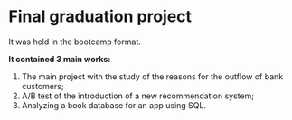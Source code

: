# Final graduation project
It was held in the bootcamp format.

**It contained 3 main works:**

  1. The main project with the study of the reasons for the outflow of bank customers;
  2. A/B test of the introduction of a new recommendation system;
  3. Analyzing a book database for an app using SQL.
